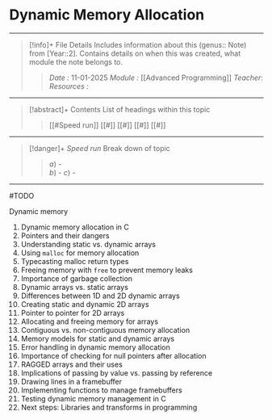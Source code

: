 # Dynamic Memory Allocation
---
> [!info]+ File Details
> Includes information about this (genus:: Note) from [Year::2]. Contains details on when this was created, what module the note belongs to.
> > *Date :*  11-01-2025
> > *Module :* [[Advanced Programming]]
> > *Teacher*: 
> > *Resources :*

---
> [!abstract]+ Contents
> List of headings within this topic
> > [[#Speed run]]
> [[#]]
> [[#]]
> [[#]]
> [[#]]

--- 
> [!danger]+ *Speed run*
> Break down of topic 
> > $a)$ -  
> $b)$ - 
> $c)$ - 

---

#TODO 

Dynamic memory 



1. Dynamic memory allocation in C
2. Pointers and their dangers
3. Understanding static vs. dynamic arrays
4. Using `malloc` for memory allocation
5. Typecasting malloc return types
6. Freeing memory with `free` to prevent memory leaks
7. Importance of garbage collection
8. Dynamic arrays vs. static arrays
9. Differences between 1D and 2D dynamic arrays
10. Creating static and dynamic 2D arrays
11. Pointer to pointer for 2D arrays
12. Allocating and freeing memory for arrays
13. Contiguous vs. non-contiguous memory allocation
14. Memory models for static and dynamic arrays
15. Error handling in dynamic memory allocation
16. Importance of checking for null pointers after allocation
17. RAGGED arrays and their uses
18. Implications of passing by value vs. passing by reference
19. Drawing lines in a framebuffer
20. Implementing functions to manage framebuffers
21. Testing dynamic memory management in C
22. Next steps: Libraries and transforms in programming